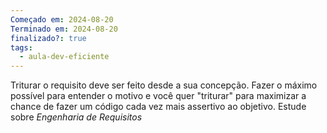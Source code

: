 ```yaml
---
Começado em: 2024-08-20
Terminado em: 2024-08-20
finalizado?: true
tags:
  - aula-dev-eficiente
---
```

Triturar o requisito deve ser feito desde a sua concepção. Fazer o máximo possível para entender o motivo e você quer "triturar"  para maximizar a chance de fazer um código cada vez mais assertivo ao objetivo. Estude sobre *Engenharia de Requisitos*

